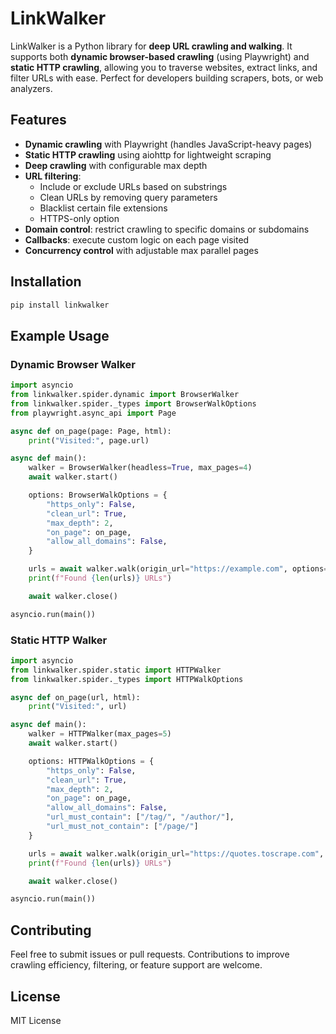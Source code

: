 # LinkWalker

LinkWalker is a Python library for **deep URL crawling and walking**. It supports both **dynamic browser-based crawling** (using Playwright) and **static HTTP crawling**, allowing you to traverse websites, extract links, and filter URLs with ease. Perfect for developers building scrapers, bots, or web analyzers.

## Features

- **Dynamic crawling** with Playwright (handles JavaScript-heavy pages)
- **Static HTTP crawling** using aiohttp for lightweight scraping
- **Deep crawling** with configurable max depth
- **URL filtering**:
  - Include or exclude URLs based on substrings
  - Clean URLs by removing query parameters
  - Blacklist certain file extensions
  - HTTPS-only option
- **Domain control**: restrict crawling to specific domains or subdomains
- **Callbacks**: execute custom logic on each page visited
- **Concurrency control** with adjustable max parallel pages

## Installation

```bash
pip install linkwalker
```

## Example Usage

### Dynamic Browser Walker

```python
import asyncio
from linkwalker.spider.dynamic import BrowserWalker
from linkwalker.spider._types import BrowserWalkOptions
from playwright.async_api import Page

async def on_page(page: Page, html):
    print("Visited:", page.url)

async def main():
    walker = BrowserWalker(headless=True, max_pages=4)
    await walker.start()

    options: BrowserWalkOptions = {
        "https_only": False,
        "clean_url": True,
        "max_depth": 2,
        "on_page": on_page,
        "allow_all_domains": False,
    }

    urls = await walker.walk(origin_url="https://example.com", options=options)
    print(f"Found {len(urls)} URLs")

    await walker.close()

asyncio.run(main())
```

### Static HTTP Walker

```python
import asyncio
from linkwalker.spider.static import HTTPWalker
from linkwalker.spider._types import HTTPWalkOptions

async def on_page(url, html):
    print("Visited:", url)

async def main():
    walker = HTTPWalker(max_pages=5)
    await walker.start()

    options: HTTPWalkOptions = {
        "https_only": False,
        "clean_url": True,
        "max_depth": 2,
        "on_page": on_page,
        "allow_all_domains": False,
        "url_must_contain": ["/tag/", "/author/"],
        "url_must_not_contain": ["/page/"]
    }

    urls = await walker.walk(origin_url="https://quotes.toscrape.com", options=options)
    print(f"Found {len(urls)} URLs")

    await walker.close()

asyncio.run(main())
```

## Contributing

Feel free to submit issues or pull requests. Contributions to improve crawling efficiency, filtering, or feature support are welcome.

## License

MIT License